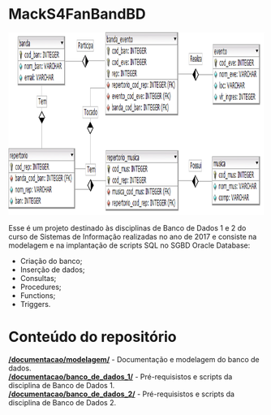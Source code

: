 # MackS4FanBandBD

<p align="center">
	<img src="modelagem/modelo-entidade-relacional.png" width="896" height="360"/>
</p>

Esse é um projeto destinado às disciplinas de Banco de Dados 1 e 2 do curso de Sistemas de Informação realizadas no ano de 2017 e consiste na modelagem e na implantação de scripts SQL no SGBD Oracle Database:
<ul>
	<li>Criação do banco;</li>
	<li>Inserção de dados;</li>
	<li>Consultas;</li>
	<li>Procedures;</li>
	<li>Functions;</li>
	<li>Triggers.</li>
</ul>

# Conteúdo do repositório

[**/documentacao/modelagem/**](modelagem) - Documentação e modelagem do banco de dados. <br>
[**/documentacao/banco_de_dados_1/**](banco_de_dados_1) - Pré-requisistos e scripts da disciplina de Banco de Dados 1. <br>
[**/documentacao/banco_de_dados_2/**](banco_de_dados_2) - Pré-requisistos e scripts da disciplina de Banco de Dados 2. <br>
